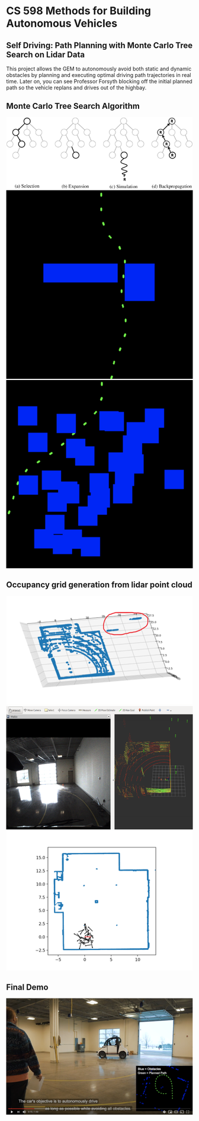 # CS 598 Methods for Building Autonomous Vehicles

## Self Driving: Path Planning with Monte Carlo Tree Search on Lidar Data
This project allows the GEM to autonomously avoid both static and dynamic obstacles by planning and executing optimal driving path trajectories in real time. Later on, you can see Professor Forsyth blocking off the initial planned path so the vehicle replans and drives out of the highbay.

## Monte Carlo Tree Search Algorithm
![](monte.png)
![](path1.png)
![](path2.png)

## Occupancy grid generation from lidar point cloud
![](map.png)
![](dash.png)
![](movie_pfilter.gif)

## Final Demo
[![](video.png)](https://youtu.be/LBv49TwdY2o)
